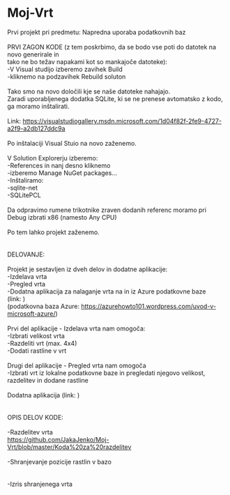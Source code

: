 # Moj-Vrt
Prvi projekt pri predmetu: Napredna uporaba podatkovnih baz
 <br/>
 <br/>
PRVI ZAGON KODE (z tem poskrbimo, da se bodo vse poti do datotek na novo generirale in <br/>
tako ne bo težav napakami kot so mankajoče datoteke): <br/>
-V Visual studijo izberemo zavihek Build <br/>
-kliknemo na podzavihek Rebuild soluton <br/>
 <br/>
Tako smo na novo določili kje se naše datoteke nahajajo. <br/>
Zaradi uporabljenega dodatka SQLite, ki se ne prenese avtomatsko z kodo, ga moramo inštalirati. <br/>
 <br/>
Link: https://visualstudiogallery.msdn.microsoft.com/1d04f82f-2fe9-4727-a2f9-a2db127ddc9a <br/>
 <br/>
Po inštalaciji Visual Stuio na novo zaženemo. <br/>
 <br/>
V Solution Explorerju izberemo: <br/>
-References in nanj desno kliknemo <br/>
-izberemo Manage NuGet packages... <br/>
-Inštaliramo: <br/>
	-sqlite-net <br/>
	-SQLitePCL <br/>
 <br/>
Da odpravimo rumene trikotnike zraven dodanih referenc moramo pri Debug izbrati x86 (namesto Any CPU) <br/>
 <br/>
Po tem lahko projekt zaženemo. <br/>
 <br/>
 <br/>
DELOVANJE: <br/>
 <br/>
Projekt je sestavljen iz dveh delov in dodatne aplikacije: <br/>
-Izdelava vrta <br/>
-Pregled vrta <br/>
-Dodatna aplikacija za nalaganje vrta na in iz Azure podatkovne baze <br/>
(link: ) <br/>
(podatkovna baza Azure: https://azurehowto101.wordpress.com/uvod-v-microsoft-azure/) <br/>
 <br/>
Prvi del aplikacije - Izdelava vrta nam omogoča: <br/>
-Izbrati velikost vrta <br/>
-Razdeliti vrt (max. 4x4) <br/>
-Dodati rastline v vrt <br/>
 <br/>
Drugi del aplikacije - Pregled vrta nam omogoča <br/>
-Izbrati vrt iz lokalne podatkovne baze in pregledati njegovo velikost, razdelitev in dodane rastline <br/>
 <br/>
Dodatna aplikacija (link: ) <br/>
 <br/>
 <br/>
OPIS DELOV KODE: <br/>
 <br/>
-Razdelitev vrta <br/>
https://github.com/JakaJenko/Moj-Vrt/blob/master/Koda%20za%20razdelitev <br/>
 <br/>
-Shranjevanje pozicije rastlin v bazo <br/>
 <br/>
 <br/>
-Izris shranjenega vrta <br/>
